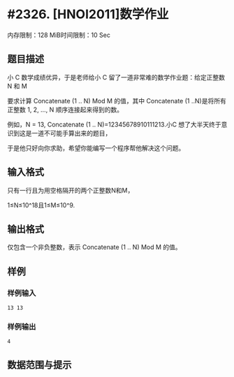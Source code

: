 # #2326. [HNOI2011]数学作业

内存限制：128 MiB时间限制：10 Sec

## 题目描述

小 C 数学成绩优异，于是老师给小 C 留了一道非常难的数学作业题：给定正整数 N 和 M

要求计算 Concatenate (1 .. N) Mod M 的值，其中 Concatenate (1 ..N)是将所有正整数 1, 2, &hellip;, N 顺序连接起来得到的数。

例如，N = 13, Concatenate (1 .. N)=12345678910111213.小C 想了大半天终于意识到这是一道不可能手算出来的题目，

于是他只好向你求助，希望你能编写一个程序帮他解决这个问题。

## 输入格式

只有一行且为用空格隔开的两个正整数N和M，

1&le;N&le;10^18且1&le;M&le;10^9.

## 输出格式

仅包含一个非负整数，表示 Concatenate (1 .. N) Mod M 的值。

## 样例

### 样例输入

    
    13 13
    

### 样例输出

    
    4
    

## 数据范围与提示

